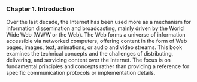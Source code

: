 ### **Chapter 1. Introduction**

Over the last decade, the Internet has been used more as a mechanism for information dissemination and broadcasting, mainly driven by the World Wide Web (WWW or the Web). The Web forms a universe of information accessible via networked computers, offering content in the form of Web pages, images, text, animations, or audio and video streams. This book examines the technical concepts and the challenges of distributing, delivering, and servicing content over the Internet. The focus is on fundamental principles and concepts rather than providing a reference for specific communication protocols or implementation details.
